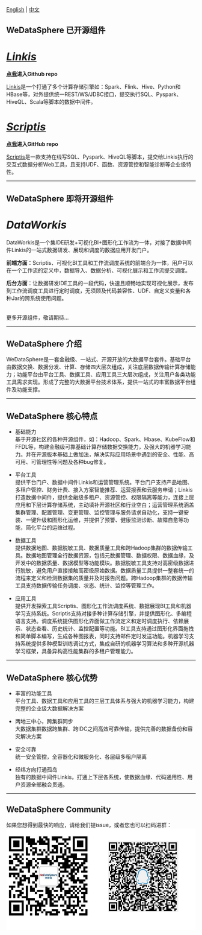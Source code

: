 [English](README.md) | [中文](README_zh_CN.md)

## WeDataSphere 已开源组件

# *[Linkis](https://github.com/WeBankFinTech/Linkis)* 

**[点我](https://github.com/WeBankFinTech/Linkis)进入Github repo**

[Linkis](https://github.com/WeBankFinTech/Linkis)是一个打通了多个计算存储引擎如：Spark、Flink、Hive、Python和HBase等，对外提供统一REST/WS/JDBC接口，提交执行SQL、Pyspark、HiveQL、Scala等脚本的数据中间件。

# *[Scriptis](https://github.com/WeBankFinTech/Scriptis)*

**[点我](https://github.com/WeBankFinTech/Scriptis)进入GitHub repo**

[Scriptis](https://github.com/WeBankFinTech/Scriptis)是一款支持在线写SQL、Pyspark、HiveQL等脚本，提交给Linkis执行的交互式数据分析Web工具，且支持UDF、函数、资源管控和智能诊断等企业级特性。

----

## WeDataSphere 即将开源组件

# *DataWorkis*

DataWorkis是一个集IDE研发+可视化BI+图形化工作流为一体，对接了数据中间件Linkis的一站式数据研发、展现和调度的数据应用开发门户。

**前端方面**：Scriptis、可视化BI工具和工作流调度系统的前端合为一体，用户可以在一个工作流的定义中，数据导入、数据分析、可视化展示和工作流提交调度。

**后台方面**：让数据研发IDE工具的一段代码，快速且顺畅地实现可视化展示，发布到工作流调度工具进行定时调度，无须顾及代码兼容性、UDF、自定义变量和各种Jar的跨系统使用问题。

<br>
更多开源组件，敬请期待...

----

## WeDataSphere 介绍

WeDataSphere是一套金融级、一站式、开源开放的大数据平台套件。基础平台由数据交换、数据分发、计算、存储四大层次组成，关注底层数据传输计算存储能力；功能平台由平台工具、数据工具、应用工具三大层次组成，关注用户各类功能工具需求实现。形成了完整的大数据平台技术体系，提供一站式的丰富数据平台组件及功能支撑。

----

## WeDataSphere 核心特点
- 基础能力<br>
基于开源社区的各种开源组件，如：Hadoop、Spark、Hbase、KubeFlow和FFDL等，构建金融级可靠基础计算存储数据交换能力，及强大的机器学习能力。并在开源版本基础上做加法，解决实际应用场景中遇到的安全、性能、高可用、可管理性等问题及各种bug修复。

- 平台工具<br>
提供平台门户、数据中间件Linkis和运营管理系统。平台门户支持产品地图、多租户管控、财务计费、接入方案智能推荐、运营报表和云服务申请；Linkis打造数据中间件，提供金融级多租户、资源管控、权限隔离等能力，连接上层应用和下层计算存储系统，主动填补开源社区和行业空白；运营管理系统涵盖集群管理、配置管理、变更管理、监控管理与服务请求自动化，支持一键安装、一键升级和图形化运维，并提供了预警、健康监测诊断、故障自愈等功能，简化平台的运维过程。

- 数据工具<br>
提供数据地图、数据脱敏工具、数据质量工具和跨Hadoop集群的数据传输工具。数据地图管理全行数据资源，包括元数据管理、数据权限、数据血缘，及开发中的数据质量、数据模型等功能模块。数据脱敏工具支持对高密级数据进行脱敏，避免用户直接接触高密级原始数据。数据质量工具提供一整套统一的流程来定义和检测数据集的质量并及时报告问题。跨Hadoop集群的数据传输工具支持数据传输任务调度、状态、统计、监控等管理工作。

- 应用工具<br>
提供开发探索工具Scriptis、图形化工作流调度系统、数据展现BI工具和机器学习支持系统。Scriptis支持对接多种计算存储引擎，并提供图形化、多编程语言支持。调度系统提供图形化界面做工作流定义和定时调度执行、依赖展示、状态查看、历史统计、监控配置等功能。BI工具支持通过图形化界面拖拽和简单脚本编写，生成各种图报表，同时支持邮件定时发送功能。机器学习支持系统提供多种模型训练调试方式，集成自研的机器学习算法和多种开源机器学习框架，具备异构高性能集群的多租户管理能力。

----

## WeDataSphere 核心优势 
- 丰富的功能工具<br>
 平台工具、数据工具和应用工具的三层工具体系与强大的机器学习能力，构建完整的企业级大数据解决方案

- 两地三中心，跨集群同步<br>
  大数据集群数据跨集群、跨IDC之间高效可靠传输，提供完善的数据备份和容灾解决方案

- 安全可靠<br>
  统一安全管控，全容器化和微服务化、各层级多租户隔离

- 经纬方向打通孤岛<br>
  独有的数据中间件Linkis，打通上下层各系统，使数据血缘、代码通用性、用户资源全部融会贯通。

----

## WeDataSphere Community

如果您想得到最快的响应，请给我们提issue，或者您也可以扫码进群：
![weChatAndQQ](images/introduction/weChatQQ.png)
